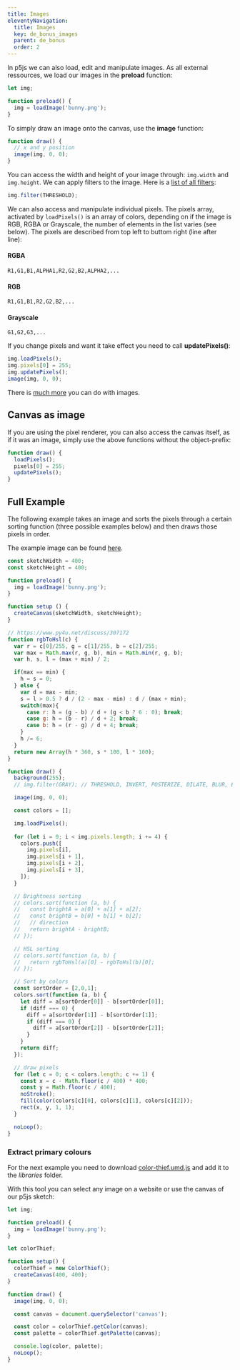 ```yaml
---
title: Images
eleventyNavigation:
  title: Images
  key: de_bonus_images
  parent: de_bonus
  order: 2
---
```


In p5js we can also load, edit and manipulate images. As all external ressources, we load our images in the **preload** function:

```js
let img;

function preload() {
  img = loadImage('bunny.png');
}
```

To simply draw an image onto the canvas, use the **image** function:

```js
function draw() {
  // x and y position
  image(img, 0, 0);
}
```

You can access the width and height of your image through: `img.width` and `img.height`. We can apply filters to the image. Here is a [list of all filters](https://p5js.org/reference/#/p5.Image/filter):

```js
img.filter(THRESHOLD);
```

We can also access and manipulate individual pixels. The pixels array, activated by `loadPixels()` is an array of colors, depending on if the image is RGB, RGBA or Grayscale, the number of elements in the list varies (see below). The pixels are described from top left to buttom right (line after line):

#### RGBA
```
R1,G1,B1,ALPHA1,R2,G2,B2,ALPHA2,...
```

#### RGB
```
R1,G1,B1,R2,G2,B2,...
```

#### Grayscale
```
G1,G2,G3,...
```

If you change pixels and want it take effect you need to call **updatePixels()**:

```js
img.loadPixels();
img.pixels[0] = 255;
img.updatePixels();
image(img, 0, 0);
```
There is [much more](https://p5js.org/reference/#/p5.Image) you can do with images.

## Canvas as image

If you are using the pixel renderer, you can also access the canvas itself, as if it was an image, simply use the above functions without the object-prefix:

```js
function draw() {
  loadPixels();
  pixels[0] = 255;
  updatePixels();
}
```

## Full Example

The following example takes an image and sorts the pixels through a certain sorting function (three possible examples below) and then draws those pixels in order.

The example image can be found [here](https://github.com/FH-Potsdam/teaching-parametric-design/tree/main/code/testing).

```js
const sketchWidth = 400;
const sketchHeight = 400;

function preload() {
  img = loadImage('bunny.png');
}

function setup () {
  createCanvas(sketchWidth, sketchHeight);
}

// https://www.py4u.net/discuss/307172
function rgbToHsl(c) {
  var r = c[0]/255, g = c[1]/255, b = c[2]/255;
  var max = Math.max(r, g, b), min = Math.min(r, g, b);
  var h, s, l = (max + min) / 2;

  if(max == min) {
    h = s = 0;
  } else {
    var d = max - min;
    s = l > 0.5 ? d / (2 - max - min) : d / (max + min);
    switch(max){
      case r: h = (g - b) / d + (g < b ? 6 : 0); break;
      case g: h = (b - r) / d + 2; break;
      case b: h = (r - g) / d + 4; break;
    }
    h /= 6;
  }
  return new Array(h * 360, s * 100, l * 100);
}

function draw() {
  background(255);
  // img.filter(GRAY); // THRESHOLD, INVERT, POSTERIZE, DILATE, BLUR, ERODE

  image(img, 0, 0);

  const colors = [];

  img.loadPixels();
  
  for (let i = 0; i < img.pixels.length; i += 4) {
    colors.push([
      img.pixels[i],
      img.pixels[i + 1],
      img.pixels[i + 2],
      img.pixels[i + 3],
    ]);
  }

  // Brightness sorting
  // colors.sort(function (a, b) {
  //   const brightA = a[0] + a[1] + a[2];
  //   const brightB = b[0] + b[1] + b[2];
  //   // direction
  //   return brightA - brightB;
  // });

  // HSL sorting
  // colors.sort(function (a, b) {
  //   return rgbToHsl(a)[0] - rgbToHsl(b)[0];
  // });

  // Sort by colors
  const sortOrder = [2,0,1];
  colors.sort(function (a, b) {
    let diff = a[sortOrder[0]] - b[sortOrder[0]];
    if (diff === 0) {
      diff = a[sortOrder[1]] - b[sortOrder[1]];
      if (diff === 0) {
        diff = a[sortOrder[2]] - b[sortOrder[2]];
      }
    }
    return diff;
  });

  // draw pixels
  for (let c = 0; c < colors.length; c += 1) {
    const x = c - Math.floor(c / 400) * 400;
    const y = Math.floor(c / 400);
    noStroke();
    fill(color(colors[c][0], colors[c][1], colors[c][2]));
    rect(x, y, 1, 1);
  }

  noLoop();
}
```

### Extract primary colours

For the next example you need to download [color-thief.umd.js](https://cdnjs.cloudflare.com/ajax/libs/color-thief/2.3.0/color-thief.umd.js) and add it to the *libraries* folder.

With this tool you can select any image on a website or use the canvas of our p5js sketch:

```js
let img;

function preload() {
  img = loadImage('bunny.png');
}

let colorThief;

function setup() {
  colorThief = new ColorThief();
  createCanvas(400, 400);
}

function draw() {
  image(img, 0, 0);

  const canvas = document.querySelector('canvas');

  const color = colorThief.getColor(canvas);
  const palette = colorThief.getPalette(canvas);

  console.log(color, palette);
  noLoop();
}
```